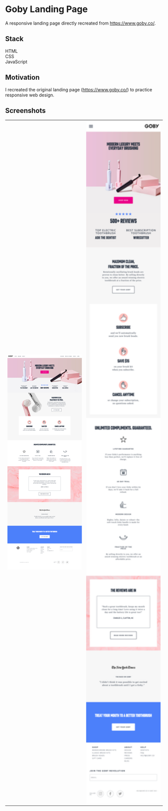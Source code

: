 # Goby Landing Page

A responsive landing page directly recreated from https://www.goby.co/.

## Stack

HTML <br>
CSS <br>
JavaScript

## Motivation

I recreated the original landing page (https://www.goby.co/) to practice responsive web design.

## Screenshots

<table>
  <tr>
    <td><img src="https://github.com/ewether/goby-landing-page/blob/main/images/screenshots/fullscreen%20screenshot.png" width="300px"></td>
    <td><img src="https://github.com/ewether/goby-landing-page/blob/main/images/screenshots/smallscreen%20screenshot.png" width="300px"></td>
  </tr>
</table>
